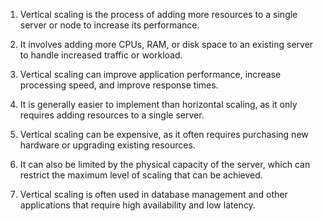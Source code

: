 1. Vertical scaling is the process of adding more resources to a single server or node to increase its performance.

2. It involves adding more CPUs, RAM, or disk space to an existing server to handle increased traffic or workload.

3. Vertical scaling can improve application performance, increase processing speed, and improve response times.

4. It is generally easier to implement than horizontal scaling, as it only requires adding resources to a single server.

5. Vertical scaling can be expensive, as it often requires purchasing new hardware or upgrading existing resources.

6. It can also be limited by the physical capacity of the server, which can restrict the maximum level of scaling that can be achieved.

7. Vertical scaling is often used in database management and other applications that require high availability and low latency.
